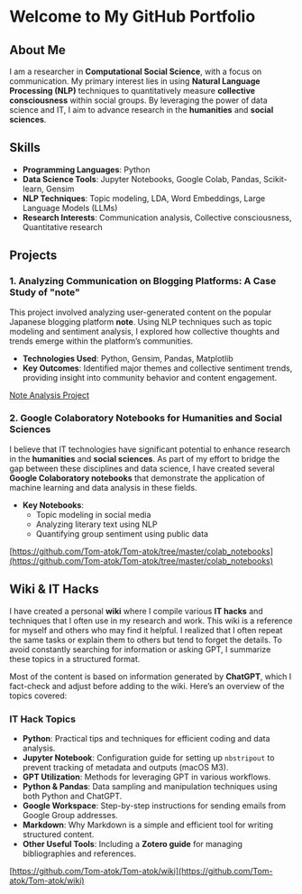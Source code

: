 # Welcome to My GitHub Portfolio

## About Me
I am a researcher in **Computational Social Science**, with a focus on communication. My primary interest lies in using **Natural Language Processing (NLP)** techniques to quantitatively measure **collective consciousness** within social groups. By leveraging the power of data science and IT, I aim to advance research in the **humanities** and **social sciences**.

## Skills
- **Programming Languages**: Python
- **Data Science Tools**: Jupyter Notebooks, Google Colab, Pandas, Scikit-learn, Gensim
- **NLP Techniques**: Topic modeling, LDA, Word Embeddings, Large Language Models (LLMs)
- **Research Interests**: Communication analysis, Collective consciousness, Quantitative research

## Projects
### 1. **Analyzing Communication on Blogging Platforms: A Case Study of "note"**
This project involved analyzing user-generated content on the popular Japanese blogging platform **note**. Using NLP techniques such as topic modeling and sentiment analysis, I explored how collective thoughts and trends emerge within the platform’s communities.

- **Technologies Used**: Python, Gensim, Pandas, Matplotlib
- **Key Outcomes**: Identified major themes and collective sentiment trends, providing insight into community behavior and content engagement.

[Note Analysis Project](https://github.com/Tom-atok/note_analysis)

### 2. **Google Colaboratory Notebooks for Humanities and Social Sciences**
I believe that IT technologies have significant potential to enhance research in the **humanities** and **social sciences**. As part of my effort to bridge the gap between these disciplines and data science, I have created several **Google Colaboratory notebooks** that demonstrate the application of machine learning and data analysis in these fields.

- **Key Notebooks**:
    - Topic modeling in social media
    - Analyzing literary text using NLP
    - Quantifying group sentiment using public data

[https://github.com/Tom-atok/Tom-atok/tree/master/colab_notebooks](https://github.com/Tom-atok/Tom-atok/tree/master/colab_notebooks)

## Wiki & IT Hacks
I have created a personal **wiki** where I compile various **IT hacks** and techniques that I often use in my research and work. This wiki is a reference for myself and others who may find it helpful. I realized that I often repeat the same tasks or explain them to others but tend to forget the details. To avoid constantly searching for information or asking GPT, I summarize these topics in a structured format.

Most of the content is based on information generated by **ChatGPT**, which I fact-check and adjust before adding to the wiki. Here’s an overview of the topics covered:

### **IT Hack Topics**
- **Python**: Practical tips and techniques for efficient coding and data analysis.
- **Jupyter Notebook**: Configuration guide for setting up `nbstripout` to prevent tracking of metadata and outputs (macOS M3).
- **GPT Utilization**: Methods for leveraging GPT in various workflows.
- **Python & Pandas**: Data sampling and manipulation techniques using both Python and ChatGPT.
- **Google Workspace**: Step-by-step instructions for sending emails from Google Group addresses.
- **Markdown**: Why Markdown is a simple and efficient tool for writing structured content.
- **Other Useful Tools**: Including a **Zotero guide** for managing bibliographies and references.

[https://github.com/Tom-atok/Tom-atok/wiki](https://github.com/Tom-atok/Tom-atok/wiki)
